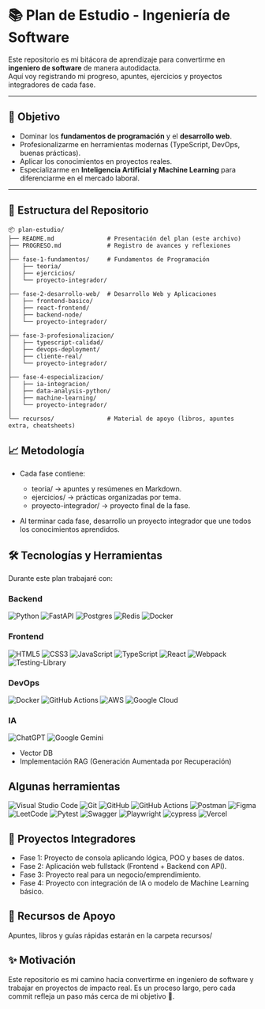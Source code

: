 # 📚 Plan de Estudio - Ingeniería de Software 

Este repositorio es mi bitácora de aprendizaje para convertirme en **ingeniero de software** de manera autodidacta.  
Aquí voy registrando mi progreso, apuntes, ejercicios y proyectos integradores de cada fase.

---

## 🚀 Objetivo
- Dominar los **fundamentos de programación** y el **desarrollo web**.  
- Profesionalizarme en herramientas modernas (TypeScript, DevOps, buenas prácticas).  
- Aplicar los conocimientos en proyectos reales.  
- Especializarme en **Inteligencia Artificial y Machine Learning** para diferenciarme en el mercado laboral.  

---

## 📂 Estructura del Repositorio

```plaintext
📦 plan-estudio/
├── README.md               # Presentación del plan (este archivo)
├── PROGRESO.md             # Registro de avances y reflexiones
│
├── fase-1-fundamentos/     # Fundamentos de Programación
│   ├── teoria/
│   ├── ejercicios/
│   └── proyecto-integrador/
│
├── fase-2-desarrollo-web/  # Desarrollo Web y Aplicaciones
│   ├── frontend-basico/
│   ├── react-frontend/
│   ├── backend-node/
│   └── proyecto-integrador/
│
├── fase-3-profesionalizacion/
│   ├── typescript-calidad/
│   ├── devops-deployment/
│   ├── cliente-real/
│   └── proyecto-integrador/
│
├── fase-4-especializacion/
│   ├── ia-integracion/
│   ├── data-analysis-python/
│   ├── machine-learning/
│   └── proyecto-integrador/
│
└── recursos/               # Material de apoyo (libros, apuntes extra, cheatsheets)
```

## 📈 Metodología

- Cada fase contiene:

  - teoria/ → apuntes y resúmenes en Markdown.
  - ejercicios/ → prácticas organizadas por tema.
  - proyecto-integrador/ → proyecto final de la fase.

- Al terminar cada fase, desarrollo un proyecto integrador que une todos los conocimientos aprendidos.

## 🛠️ Tecnologías y Herramientas

Durante este plan trabajaré con:

### **Backend**
![Python](https://img.shields.io/badge/python-3670A0?style=for-the-badge&logo=python&logoColor=ffdd54) ![FastAPI](https://img.shields.io/badge/FastAPI-005571?style=for-the-badge&logo=fastapi) ![Postgres](https://img.shields.io/badge/postgres-%23316192.svg?style=for-the-badge&logo=postgresql&logoColor=white) ![Redis](https://img.shields.io/badge/redis-%23DD0031.svg?style=for-the-badge&logo=redis&logoColor=white) ![Docker](https://img.shields.io/badge/docker-%230db7ed.svg?style=for-the-badge&logo=docker&logoColor=white)

### **Frontend**
![HTML5](https://img.shields.io/badge/html5-%23E34F26.svg?style=for-the-badge&logo=html5&logoColor=white) ![CSS3](https://img.shields.io/badge/css3-%231572B6.svg?style=for-the-badge&logo=css3&logoColor=white) ![JavaScript](https://img.shields.io/badge/javascript-%23323330.svg?style=for-the-badge&logo=javascript&logoColor=%23F7DF1E) ![TypeScript](https://img.shields.io/badge/typescript-%23007ACC.svg?style=for-the-badge&logo=typescript&logoColor=white) ![React](https://img.shields.io/badge/react-%2320232a.svg?style=for-the-badge&logo=react&logoColor=%2361DAFB) ![Webpack](https://img.shields.io/badge/webpack-%238DD6F9.svg?style=for-the-badge&logo=webpack&logoColor=black) ![Testing-Library](https://img.shields.io/badge/-TestingLibrary-%23E33332?style=for-the-badge&logo=testing-library&logoColor=white)

### **DevOps**
![Docker](https://img.shields.io/badge/docker-%230db7ed.svg?style=for-the-badge&logo=docker&logoColor=white) ![GitHub Actions](https://img.shields.io/badge/github%20actions-%232671E5.svg?style=for-the-badge&logo=githubactions&logoColor=white) ![AWS](https://img.shields.io/badge/AWS-%23FF9900.svg?style=for-the-badge&logo=amazon-aws&logoColor=white) ![Google Cloud](https://img.shields.io/badge/GoogleCloud-%234285F4.svg?style=for-the-badge&logo=google-cloud&logoColor=white)

### **IA**
![ChatGPT](https://img.shields.io/badge/chatGPT-74aa9c?style=for-the-badge&logo=openai&logoColor=white) ![Google Gemini](https://img.shields.io/badge/google%20gemini-8E75B2?style=for-the-badge&logo=google%20gemini&logoColor=white)
  - Vector DB
  - Implementación RAG (Generación Aumentada por Recuperación)

## **Algunas herramientas**
![Visual Studio Code](https://img.shields.io/badge/Visual%20Studio%20Code-0078d7.svg?style=for-the-badge&logo=visual-studio-code&logoColor=white) ![Git](https://img.shields.io/badge/git-%23F05033.svg?style=for-the-badge&logo=git&logoColor=white) ![GitHub](https://img.shields.io/badge/github-%23121011.svg?style=for-the-badge&logo=github&logoColor=white) ![GitHub Actions](https://img.shields.io/badge/github%20actions-%232671E5.svg?style=for-the-badge&logo=githubactions&logoColor=white) ![Postman](https://img.shields.io/badge/Postman-FF6C37?style=for-the-badge&logo=postman&logoColor=white) ![Figma](https://img.shields.io/badge/figma-%23F24E1E.svg?style=for-the-badge&logo=figma&logoColor=white) ![LeetCode](https://img.shields.io/badge/LeetCode-000000?style=for-the-badge&logo=LeetCode&logoColor=#d16c06) ![Pytest](https://img.shields.io/badge/pytest-%23ffffff.svg?style=for-the-badge&logo=pytest&logoColor=2f9fe3) ![Swagger](https://img.shields.io/badge/-Swagger-%23Clojure?style=for-the-badge&logo=swagger&logoColor=white) ![Playwright](https://img.shields.io/badge/-playwright-%232EAD33?style=for-the-badge&logo=playwright&logoColor=white) ![cypress](https://img.shields.io/badge/-cypress-%23E5E5E5?style=for-the-badge&logo=cypress&logoColor=058a5e) ![Vercel](https://img.shields.io/badge/vercel-%23000000.svg?style=for-the-badge&logo=vercel&logoColor=white)

## 📌 Proyectos Integradores

- Fase 1: Proyecto de consola aplicando lógica, POO y bases de datos.
- Fase 2: Aplicación web fullstack (Frontend + Backend con API).
- Fase 3: Proyecto real para un negocio/emprendimiento.
- Fase 4: Proyecto con integración de IA o modelo de Machine Learning básico.

## 📖 Recursos de Apoyo

Apuntes, libros y guías rápidas estarán en la carpeta recursos/

## ✨ Motivación

Este repositorio es mi camino hacia convertirme en ingeniero de software y trabajar en proyectos de impacto real.
Es un proceso largo, pero cada commit refleja un paso más cerca de mi objetivo 🚀.
